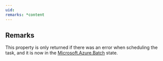 ```yaml
---
uid: 
remarks: *content
---
```

## Remarks  
 This property is only returned if there was an error when scheduling the task, and it is now in the [Microsoft.Azure.Batch](assetId:///N:Microsoft.Azure.Batch?qualifyHint=False&autoUpgrade=True) state.